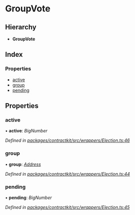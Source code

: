 # GroupVote

## Hierarchy

* **GroupVote**

## Index

### Properties

* [active](../interfaces/_wrappers_election_.groupvote.md#active)
* [group](../interfaces/_wrappers_election_.groupvote.md#group)
* [pending](../interfaces/_wrappers_election_.groupvote.md#pending)

## Properties

### active

• **active**: _BigNumber_

_Defined in_ [_packages/contractkit/src/wrappers/Election.ts:46_](https://github.com/celo-org/celo-monorepo/blob/master/packages/contractkit/src/wrappers/Election.ts#L46)

### group

• **group**: [_Address_](_base_.md#address)

_Defined in_ [_packages/contractkit/src/wrappers/Election.ts:44_](https://github.com/celo-org/celo-monorepo/blob/master/packages/contractkit/src/wrappers/Election.ts#L44)

### pending

• **pending**: _BigNumber_

_Defined in_ [_packages/contractkit/src/wrappers/Election.ts:45_](https://github.com/celo-org/celo-monorepo/blob/master/packages/contractkit/src/wrappers/Election.ts#L45)

